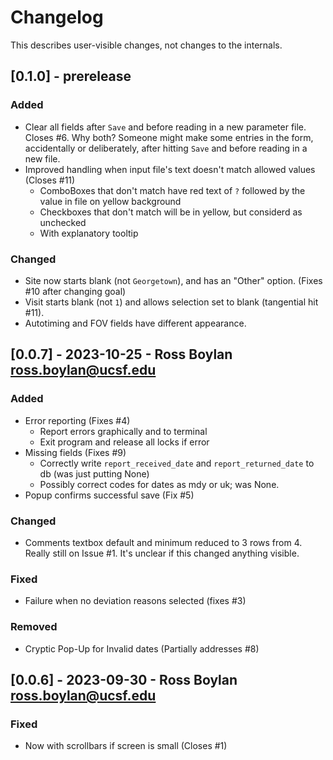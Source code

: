 # Changelog

This describes user-visible changes, not changes to the internals.

## [0.1.0] - prerelease

### Added

- Clear all fields after `Save` and before reading in a new parameter file.  Closes #6.
  Why both?  Someone might make some entries in the form, accidentally or
  deliberately, after hitting `Save` and before reading in a new file.
- Improved handling when input file's text doesn't match allowed values (Closes #11)
  - ComboBoxes that don't match have red text of  `?` followed by the value in file on yellow background
  - Checkboxes that don't match will be in yellow, but considerd as unchecked
  - With explanatory tooltip

### Changed

- Site now starts blank (not `Georgetown`), and has an "Other" option. (Fixes #10 after changing goal)
- Visit starts blank (not `1`) and allows selection set to blank (tangential hit #11).
- Autotiming and FOV fields have different appearance.


## [0.0.7] - 2023-10-25 - Ross Boylan <ross.boylan@ucsf.edu>

### Added

- Error reporting (Fixes #4)
  - Report errors graphically and to terminal
  - Exit program and release all locks if error
- Missing fields (Fixes #9)
  - Correctly write `report_received_date` and `report_returned_date` to db (was just putting None)
  - Possibly correct codes for dates as mdy or uk; was None.
- Popup confirms successful save (Fix #5)
 
### Changed

- Comments textbox default and minimum reduced to 3 rows from 4.  Really still on Issue #1.  It's unclear if this changed anything visible.

### Fixed

- Failure when no deviation reasons selected (fixes #3)

### Removed

- Cryptic Pop-Up for Invalid dates (Partially addresses #8)


## [0.0.6] - 2023-09-30 - Ross Boylan <ross.boylan@ucsf.edu>

### Fixed

- Now with scrollbars if screen is small (Closes #1)
